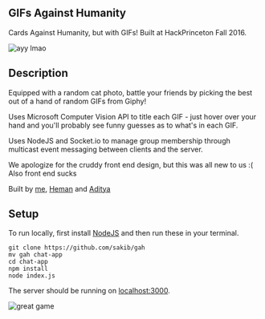 ## GIFs Against Humanity
Cards Against Humanity, but with GIFs! Built at HackPrinceton Fall 2016.

![ayy lmao](http://i.imgur.com/A1bkSVA.png "Don't you dare hover over me")

## Description

Equipped with a random cat photo, battle your friends by picking the best out of a hand of random GIFs from Giphy!

Uses Microsoft Computer Vision API to title each GIF - just hover over your hand and you'll probably see funny guesses as to what's in each GIF.

Uses NodeJS and Socket.io to manage group membership through multicast event messaging between clients and the server.

We apologize for the cruddy front end design, but this was all new to us :( Also front end sucks

Built by [me](http://sakib.github.io/), [Heman](https://github.com/hemangandhi) and [Aditya](https://github.com/xplustwo)

## Setup

To run locally, first install [NodeJS](https://nodejs.org/en/download/) and then run these in your terminal.

```
git clone https://github.com/sakib/gah
mv gah chat-app
cd chat-app
npm install
node index.js
```

The server should be running on [localhost:3000](http://localhost:3000/).

![great game](https://i.imgur.com/N2dNfan.jpg "great game try it out 10/10")
